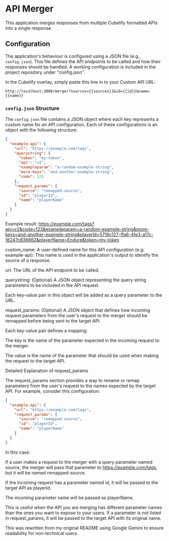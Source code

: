 # API Merger

This application merges responses from multiple Cubelify formatted APIs into a single response.

## Configuration

The application's behaviour is configured using a JSON file (e.g., `config.json`). This file defines the API endpoints to be called and how their responses should be handled. A working configuration is included in the project repository under "config.json".

In the Cubelify overlay, simply paste this line in to your Custom API URL:

```text
http://localhost:3000/merger?sources={{sources}}&id={{id}}&name={{name}}
```

### `config.json` Structure

The `config.json` file contains a JSON object where each key represents a custom name for an API configuration.  Each of these configurations is an object with the following structure:

```json
{
  "example-api": {
    "url": "https://example.com/tags",
    "querystring": {
      "token": "my-token",
      "api": "v2",
      "exampleparam": "a-random-example-string",
      "more-keys": "and-another-example-string",
      "code": 123
    },
    "request_params": {
      "source": "remapped-source",
      "id": "playerId",
      "name": "playerName"
    }
  }
}
```
Example result: https://example.com/tags?api=v2&code=123&exampleparam=a-random-example-string&more-keys=and-another-example-string&playerId=5719c127-ffa6-4fe3-a17c-16247c836662&playerName=Endure&token=my-token

custom_name:  A user-defined name for this API configuration (e.g: example-api). This name is used in the application's output to identify the source of a response.

url:  The URL of the API endpoint to be called.

querystring: (Optional) A JSON object representing the query string parameters to be included in the API request.

Each key-value pair in this object will be added as a query parameter to the URL.

request_params: (Optional) A JSON object that defines how incoming request parameters from the user's request to the merger should be remapped before being sent to the target API.

Each key-value pair defines a mapping:

The key is the name of the parameter expected in the incoming request to the merger.

The value is the name of the parameter that should be used when making the request to the target API.

Detailed Explanation of request_params

The request_params section provides a way to rename or remap parameters from the user's request to the names expected by the target API.  For example, consider this configuration:
```json
{
  "example-api": {
    "url": "https://example.com/tags",
    "request_params": {
      "source": "remapped-source",
      "id": "playerId",
      "name": "playerName"
    }
  }
}
```

In this case:

If a user makes a request to the merger with a query parameter named source, the merger will pass that parameter to https://example.com/tags, but it will be named remapped-source.

If the incoming request has a parameter named id, it will be passed to the target API as playerId.

The incoming parameter name will be passed as playerName.

This is useful when the API you are merging has different parameter names than the ones you want to expose to your users.  If a parameter is not listed in request_params, it will be passed to the target API with its original name.

This was rewritten from my original README using Google Gemini to ensure readability for non-technical users.
